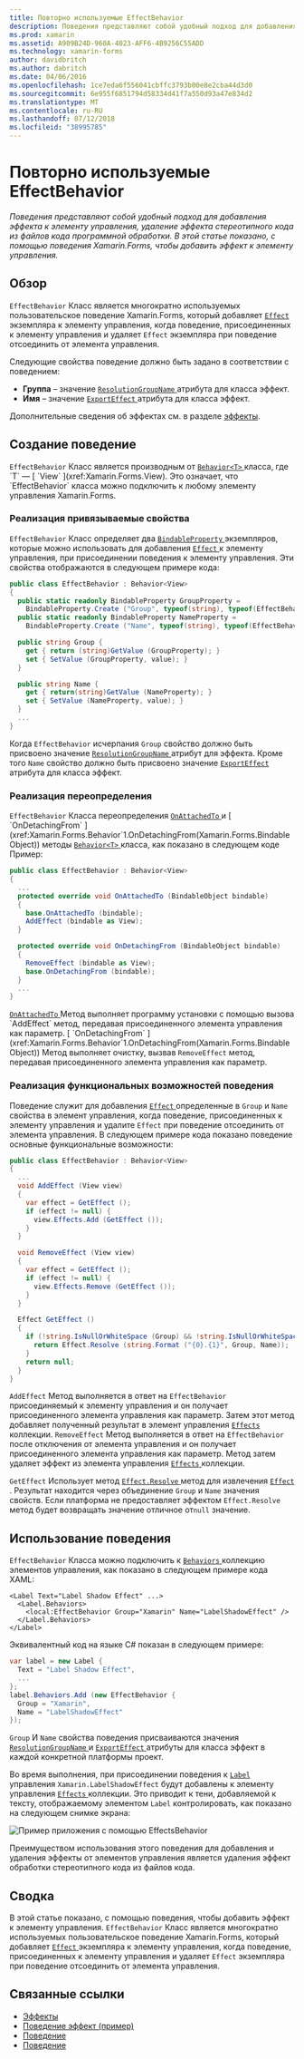 ```yaml
---
title: Повторно используемые EffectBehavior
description: Поведения представляют собой удобный подход для добавления эффекта к элементу управления, удаление эффекта стереотипного кода из файлов кода программной обработки. В этой статье показано, с помощью поведения Xamarin.Forms, чтобы добавить эффект к элементу управления.
ms.prod: xamarin
ms.assetid: A909B24D-960A-4023-AFF6-4B9256C55ADD
ms.technology: xamarin-forms
author: davidbritch
ms.author: dabritch
ms.date: 04/06/2016
ms.openlocfilehash: 1ce7eda6f556041cbffc3793b00e8e2cba44d3d0
ms.sourcegitcommit: 6e955f6851794d58334d41f7a550d93a47e834d2
ms.translationtype: MT
ms.contentlocale: ru-RU
ms.lasthandoff: 07/12/2018
ms.locfileid: "38995785"
---
```

# <a name="reusable-effectbehavior"></a>Повторно используемые EffectBehavior

_Поведения представляют собой удобный подход для добавления эффекта к элементу управления, удаление эффекта стереотипного кода из файлов кода программной обработки. В этой статье показано, с помощью поведения Xamarin.Forms, чтобы добавить эффект к элементу управления._

## <a name="overview"></a>Обзор

`EffectBehavior` Класс является многократно используемых пользовательское поведение Xamarin.Forms, который добавляет [ `Effect` ](xref:Xamarin.Forms.Effect) экземпляра к элементу управления, когда поведение, присоединенных к элементу управления и удаляет `Effect` экземпляра при поведение отсоединить от элемента управления.

Следующие свойства поведение должно быть задано в соответствии с поведением:

- **Группа** – значение [ `ResolutionGroupName` ](xref:Xamarin.Forms.ResolutionGroupNameAttribute) атрибута для класса эффект.
- **Имя** – значение [ `ExportEffect` ](xref:Xamarin.Forms.ExportEffectAttribute) атрибута для класса эффект.

Дополнительные сведения об эффектах см. в разделе [эффекты](~/xamarin-forms/app-fundamentals/effects/index.md).

## <a name="creating-the-behavior"></a>Создание поведение

`EffectBehavior` Класс является производным от [ `Behavior<T>` ](xref:Xamarin.Forms.Behavior`1) класса, где `T` — [ `View` ](xref:Xamarin.Forms.View). Это означает, что `EffectBehavior` класса можно подключить к любому элементу управления Xamarin.Forms.

### <a name="implementing-bindable-properties"></a>Реализация привязываемые свойства

`EffectBehavior` Класс определяет два [ `BindableProperty` ](xref:Xamarin.Forms.BindableProperty) экземпляров, которые можно использовать для добавления [ `Effect` ](xref:Xamarin.Forms.Effect) к элементу управления, при присоединении поведения к элементу управления. Эти свойства отображаются в следующем примере кода:

```csharp
public class EffectBehavior : Behavior<View>
{
  public static readonly BindableProperty GroupProperty =
    BindableProperty.Create ("Group", typeof(string), typeof(EffectBehavior), null);
  public static readonly BindableProperty NameProperty =
    BindableProperty.Create ("Name", typeof(string), typeof(EffectBehavior), null);

  public string Group {
    get { return (string)GetValue (GroupProperty); }
    set { SetValue (GroupProperty, value); }
  }

  public string Name {
    get { return(string)GetValue (NameProperty); }
    set { SetValue (NameProperty, value); }
  }
  ...
}
```

Когда `EffectBehavior` исчерпания `Group` свойство должно быть присвоено значение [ `ResolutionGroupName` ](xref:Xamarin.Forms.ResolutionGroupNameAttribute) атрибут для эффекта. Кроме того `Name` свойство должно быть присвоено значение [ `ExportEffect` ](xref:Xamarin.Forms.ExportEffectAttribute) атрибута для класса эффект.

### <a name="implementing-the-overrides"></a>Реализация переопределения

`EffectBehavior` Класса переопределения [ `OnAttachedTo` ](xref:Xamarin.Forms.Behavior`1.OnAttachedTo(Xamarin.Forms.BindableObject)) и [ `OnDetachingFrom` ](xref:Xamarin.Forms.Behavior`1.OnDetachingFrom(Xamarin.Forms.BindableObject)) методы [ `Behavior<T>` ](xref:Xamarin.Forms.Behavior`1) класса, как показано в следующем коде Пример:

```csharp
public class EffectBehavior : Behavior<View>
{
  ...
  protected override void OnAttachedTo (BindableObject bindable)
  {
    base.OnAttachedTo (bindable);
    AddEffect (bindable as View);
  }

  protected override void OnDetachingFrom (BindableObject bindable)
  {
    RemoveEffect (bindable as View);
    base.OnDetachingFrom (bindable);
  }
  ...
}
```

[ `OnAttachedTo` ](xref:Xamarin.Forms.Behavior`1.OnAttachedTo(Xamarin.Forms.BindableObject)) Метод выполняет программу установки с помощью вызова `AddEffect` метод, передавая присоединенного элемента управления как параметр. [ `OnDetachingFrom` ](xref:Xamarin.Forms.Behavior`1.OnDetachingFrom(Xamarin.Forms.BindableObject)) Метод выполняет очистку, вызвав `RemoveEffect` метод, передавая присоединенного элемента управления как параметр.

### <a name="implementing-the-behavior-functionality"></a>Реализация функциональных возможностей поведения

Поведение служит для добавления [ `Effect` ](xref:Xamarin.Forms.Effect) определенные в `Group` и `Name` свойства в элемент управления, когда поведение, присоединенных к элементу управления и удалите `Effect` при поведение отсоединить от элемента управления. В следующем примере кода показано поведение основные функциональные возможности:

```csharp
public class EffectBehavior : Behavior<View>
{
  ...
  void AddEffect (View view)
  {
    var effect = GetEffect ();
    if (effect != null) {
      view.Effects.Add (GetEffect ());
    }
  }

  void RemoveEffect (View view)
  {
    var effect = GetEffect ();
    if (effect != null) {
      view.Effects.Remove (GetEffect ());
    }
  }

  Effect GetEffect ()
  {
    if (!string.IsNullOrWhiteSpace (Group) && !string.IsNullOrWhiteSpace (Name)) {
      return Effect.Resolve (string.Format ("{0}.{1}", Group, Name));
    }
    return null;
  }
}
```

`AddEffect` Метод выполняется в ответ на `EffectBehavior` присоединяемый к элементу управления и он получает присоединенного элемента управления как параметр. Затем этот метод добавляет полученный результат в элемент управления [ `Effects` ](xref:Xamarin.Forms.Element.Effects) коллекции. `RemoveEffect` Метод выполняется в ответ на `EffectBehavior` после отключения от элемента управления и он получает присоединенного элемента управления как параметр. Метод затем удаляет эффект из элемента управления [ `Effects` ](xref:Xamarin.Forms.Element.Effects) коллекции.

`GetEffect` Использует метод [ `Effect.Resolve` ](xref:Xamarin.Forms.Effect.Resolve(System.String)) метод для извлечения [ `Effect` ](xref:Xamarin.Forms.Effect). Результат находится через объединение `Group` и `Name` значения свойств. Если платформа не предоставляет эффектом `Effect.Resolve` метод будет возвращать значение отличное от`null` значение.

## <a name="consuming-the-behavior"></a>Использование поведения

`EffectBehavior` Класса можно подключить к [ `Behaviors` ](xref:Xamarin.Forms.VisualElement.Behaviors) коллекцию элементов управления, как показано в следующем примере кода XAML:

```xaml
<Label Text="Label Shadow Effect" ...>
  <Label.Behaviors>
    <local:EffectBehavior Group="Xamarin" Name="LabelShadowEffect" />
  </Label.Behaviors>
</Label>
```

Эквивалентный код на языке C# показан в следующем примере:

```csharp
var label = new Label {
  Text = "Label Shadow Effect",
  ...
};
label.Behaviors.Add (new EffectBehavior {
  Group = "Xamarin",
  Name = "LabelShadowEffect"
});
```

`Group` И `Name` свойства поведения присваиваются значения [ `ResolutionGroupName` ](xref:Xamarin.Forms.ResolutionGroupNameAttribute) и [ `ExportEffect` ](xref:Xamarin.Forms.ExportEffectAttribute) атрибуты для класса эффект в каждой конкретной платформы проект.

Во время выполнения, при присоединении поведения к [ `Label` ](xref:Xamarin.Forms.Label) управления `Xamarin.LabelShadowEffect` будут добавлены к элементу управления [ `Effects` ](xref:Xamarin.Forms.Element.Effects) коллекции. Это приводит к тени, добавляемой к тексту, отображаемому элементом `Label` контролировать, как показано на следующем снимке экрана:

![](effect-behavior-images/screenshots.png "Пример приложения с помощью EffectsBehavior")

Преимуществом использования этого поведения для добавления и удаления эффекты от элементов управления является удаления эффект обработки стереотипного кода из файлов кода.

## <a name="summary"></a>Сводка

В этой статье показано, с помощью поведения, чтобы добавить эффект к элементу управления. `EffectBehavior` Класс является многократно используемых пользовательское поведение Xamarin.Forms, который добавляет [ `Effect` ](xref:Xamarin.Forms.Effect) экземпляра к элементу управления, когда поведение, присоединенных к элементу управления и удаляет `Effect` экземпляра при поведение отсоединить от элемента управления.


## <a name="related-links"></a>Связанные ссылки

- [Эффекты](~/xamarin-forms/app-fundamentals/effects/index.md)
- [Поведение эффект (пример)](https://developer.xamarin.com/samples/xamarin-forms/behaviors/effectbehavior/)
- [Поведение](xref:Xamarin.Forms.Behavior)
- [Поведение<T>](xref:Xamarin.Forms.Behavior`1)
